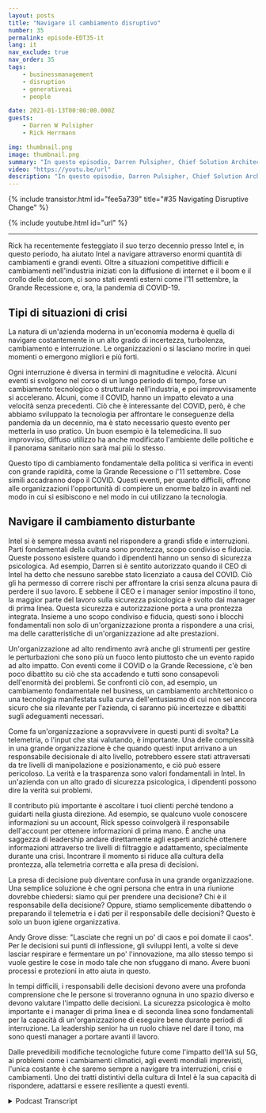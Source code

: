 ```yaml
---
layout: posts
title: "Navigare il cambiamento disruptivo"
number: 35
permalink: episode-EDT35-it
lang: it
nav_exclude: true
nav_order: 35
tags:
    - businessmanagement
    - disruption
    - generativeai
    - people

date: 2021-01-13T00:00:00.000Z
guests:
    - Darren W Pulsipher
    - Rick Herrmann

img: thumbnail.png
image: thumbnail.png
summary: "In questo episodio, Darren Pulsipher, Chief Solution Architect, Public Sector, e Rick Hermann, Director US Public Sector, Intel, discutono come Intel sia stata di successo nel navigare i cambiamenti disruptivi negli ultimi tre decenni."
video: "https://youtu.be/url"
description: "In questo episodio, Darren Pulsipher, Chief Solution Architect, Public Sector, e Rick Hermann, Director US Public Sector, Intel, discutono come Intel sia stata di successo nel navigare i cambiamenti disruptivi negli ultimi tre decenni."
---
```


<div>
{% include transistor.html id="fee5a739" title="#35 Navigating Disruptive Change" %}

{% include youtube.html id="url" %}
</div>

---

Rick ha recentemente festeggiato il suo terzo decennio presso Intel e, in questo periodo, ha aiutato Intel a navigare attraverso enormi quantità di cambiamenti e grandi eventi. Oltre a situazioni competitive difficili e cambiamenti nell'industria iniziati con la diffusione di internet e il boom e il crollo delle dot.com, ci sono stati eventi esterni come l'11 settembre, la Grande Recessione e, ora, la pandemia di COVID-19.

## Tipi di situazioni di crisi

La natura di un'azienda moderna in un'economia moderna è quella di navigare costantemente in un alto grado di incertezza, turbolenza, cambiamento e interruzione. Le organizzazioni o si lasciano morire in quei momenti o emergono migliori e più forti.

Ogni interruzione è diversa in termini di magnitudine e velocità. Alcuni eventi si svolgono nel corso di un lungo periodo di tempo, forse un cambiamento tecnologico o strutturale nell'industria, e poi improvvisamente si accelerano. Alcuni, come il COVID, hanno un impatto elevato a una velocità senza precedenti. Ciò che è interessante del COVID, però, è che abbiamo sviluppato la tecnologia per affrontare le conseguenze della pandemia da un decennio, ma è stato necessario questo evento per metterla in uso pratico. Un buon esempio è la telemedicina. Il suo improvviso, diffuso utilizzo ha anche modificato l'ambiente delle politiche e il panorama sanitario non sarà mai più lo stesso.

Questo tipo di cambiamento fondamentale della politica si verifica in eventi con grande rapidità, come la Grande Recessione o l'11 settembre. Cose simili accadranno dopo il COVID. Questi eventi, per quanto difficili, offrono alle organizzazioni l'opportunità di compiere un enorme balzo in avanti nel modo in cui si esibiscono e nel modo in cui utilizzano la tecnologia.

## Navigare il cambiamento disturbante

Intel si è sempre messa avanti nel rispondere a grandi sfide e interruzioni. Parti fondamentali della cultura sono prontezza, scopo condiviso e fiducia. Queste possono esistere quando i dipendenti hanno un senso di sicurezza psicologica. Ad esempio, Darren si è sentito autorizzato quando il CEO di Intel ha detto che nessuno sarebbe stato licenziato a causa del COVID. Ciò gli ha permesso di correre rischi per affrontare la crisi senza alcuna paura di perdere il suo lavoro. E sebbene il CEO e i manager senior impostino il tono, la maggior parte del lavoro sulla sicurezza psicologica è svolto dai manager di prima linea. Questa sicurezza e autorizzazione porta a una prontezza integrata. Insieme a uno scopo condiviso e fiducia, questi sono i blocchi fondamentali non solo di un'organizzazione pronta a rispondere a una crisi, ma delle caratteristiche di un'organizzazione ad alte prestazioni.

Un'organizzazione ad alto rendimento avrà anche gli strumenti per gestire le perturbazioni che sono più un fuoco lento piuttosto che un evento rapido ad alto impatto. Con eventi come il COVID o la Grande Recessione, c'è ben poco dibattito su ciò che sta accadendo e tutti sono consapevoli dell'enormità dei problemi. Se confronti ciò con, ad esempio, un cambiamento fondamentale nel business, un cambiamento architettonico o una tecnologia manifestata sulla curva dell'entusiasmo di cui non sei ancora sicuro che sia rilevante per l'azienda, ci saranno più incertezze e dibattiti sugli adeguamenti necessari.

Come fa un'organizzazione a sopravvivere in questi punti di svolta? La telemetria, o l'input che stai valutando, è importante. Una delle complessità in una grande organizzazione è che quando questi input arrivano a un responsabile decisionale di alto livello, potrebbero essere stati attraversati da tre livelli di manipolazione e posizionamento, e ciò può essere pericoloso. La verità e la trasparenza sono valori fondamentali in Intel. In un'azienda con un alto grado di sicurezza psicologica, i dipendenti possono dire la verità sui problemi.

Il contributo più importante è ascoltare i tuoi clienti perché tendono a guidarti nella giusta direzione. Ad esempio, se qualcuno vuole conoscere informazioni su un account, Rick spesso coinvolgerà il responsabile dell'account per ottenere informazioni di prima mano. È anche una saggezza di leadership andare direttamente agli esperti anziché ottenere informazioni attraverso tre livelli di filtraggio e adattamento, specialmente durante una crisi. Incontrare il momento si riduce alla cultura della prontezza, alla telemetria corretta e alla presa di decisioni.

La presa di decisione può diventare confusa in una grande organizzazione. Una semplice soluzione è che ogni persona che entra in una riunione dovrebbe chiedersi: siamo qui per prendere una decisione? Chi è il responsabile della decisione? Oppure, stiamo semplicemente dibattendo o preparando il telemetria e i dati per il responsabile delle decisioni? Questo è solo un buon igiene organizzativa.

Andy Grove disse: "Lasciate che regni un po' di caos e poi domate il caos". Per le decisioni sui punti di inflessione, gli sviluppi lenti, a volte si deve lasciar respirare e fermentare un po' l'innovazione, ma allo stesso tempo si vuole gestire le cose in modo tale che non sfuggano di mano. Avere buoni processi e protezioni in atto aiuta in questo.

In tempi difficili, i responsabili delle decisioni devono avere una profonda comprensione che le persone si troveranno ognuna in uno spazio diverso e devono valutare l'impatto delle decisioni. La sicurezza psicologica è molto importante e i manager di prima linea e di seconda linea sono fondamentali per la capacità di un'organizzazione di eseguire bene durante periodi di interruzione. La leadership senior ha un ruolo chiave nel dare il tono, ma sono questi manager a portare avanti il lavoro.

Dalle prevedibili modifiche tecnologiche future come l'impatto dell'IA sul 5G, ai problemi come i cambiamenti climatici, agli eventi mondiali imprevisti, l'unica costante è che saremo sempre a navigare tra interruzioni, crisi e cambiamenti. Uno dei tratti distintivi della cultura di Intel è la sua capacità di rispondere, adattarsi e essere resiliente a questi eventi.



<details>
<summary> Podcast Transcript </summary>

<p></p>

</details>
